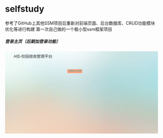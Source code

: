 # selfstudy
参考了GitHub上其他SSM项目后重新对前端页面、后台数据库、CRUD功能模块优化等进行构建
第一次自己做的一个极小型ssm框架项目

##### 登录主页（后期加登录功能）
![shot5](https://github.com/Pangxiaox/selfstudy/blob/master/src/screenshot/shot5.PNG)
